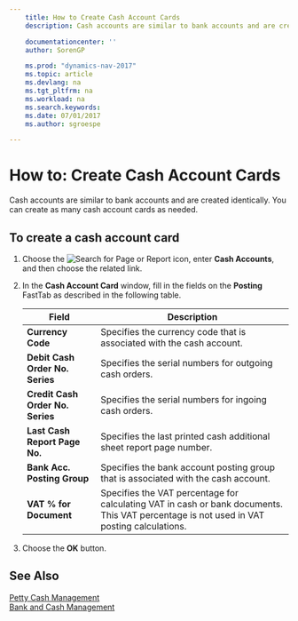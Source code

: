 ```yaml
---
    title: How to Create Cash Account Cards
    description: Cash accounts are similar to bank accounts and are created identically. You can create as many cash account cards as needed.

    documentationcenter: ''
    author: SorenGP

    ms.prod: "dynamics-nav-2017"
    ms.topic: article
    ms.devlang: na
    ms.tgt_pltfrm: na
    ms.workload: na
    ms.search.keywords:
    ms.date: 07/01/2017
    ms.author: sgroespe

---
```

# How to: Create Cash Account Cards
Cash accounts are similar to bank accounts and are created identically. You can create as many cash account cards as needed.  

## To create a cash account card  

1.  Choose the ![Search for Page or Report](../../media/ui-search/search_small.png "Search for Page or Report icon") icon, enter **Cash Accounts**, and then choose the related link.  
2.  In the **Cash Account Card** window, fill in the fields on the **Posting** FastTab as described in the following table.  

    |Field|Description|  
    |---------------------------------|---------------------------------------|  
    |**Currency Code**|Specifies the currency code that is associated with the cash account.|  
    |**Debit Cash Order No. Series**|Specifies the serial numbers for outgoing cash orders.|  
    |**Credit Cash Order No. Series**|Specifies the serial numbers for ingoing cash orders.|  
    |**Last Cash Report Page No.**|Specifies the last printed cash additional sheet report page number.|  
    |**Bank Acc. Posting Group**|Specifies the bank account posting group that is associated with the cash account.|  
    |**VAT % for Document**|Specifies the VAT percentage for calculating VAT in cash or bank documents. This VAT percentage is not used in VAT posting calculations.|  

3.  Choose the **OK** button.  

## See Also  
 [Petty Cash Management](petty-cash-management.md)   
 [Bank and Cash Management](bank-and-cash-management.md)
